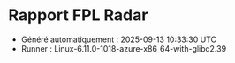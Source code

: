 # Rapport FPL Radar

- Généré automatiquement : 2025-09-13 10:33:30 UTC
- Runner : Linux-6.11.0-1018-azure-x86_64-with-glibc2.39
